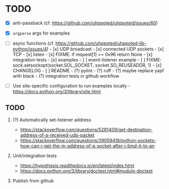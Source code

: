 # TODO

- [x] anti-passback (cf. https://github.com/uhppoted/uhppoted/issues/60)
- [x] `argparse` args for examples

- [ ] async functions (cf. https://github.com/uhppoted/uhppoted-lib-python/issues/4)
      - [x] UDP broadcast
      - [x] connected UDP sockets
      - [x] TCP
      - [x] listen
      - [x] FIXME: if request[1] == 0x96 return None
      - [x] integration tests
      - [x] examples
      - [ ] event-listener example
      - [ ] FIXME: sock.setsockopt(socket.SOL_SOCKET, socket.SO_REUSEADDR, 1)
      - [x] CHANGELOG
      - [ ] README
      - (?) pylint
      - (?) ruff
      - (?) maybe replace yapf with black
      - (?) integration tests in github workflow

- [ ] Use site-specific configuration to run examples locally
      - https://docs.python.org/3/library/site.html

## TODO
1. (?) Automatically set-listener address
   - https://stackoverflow.com/questions/5281409/get-destination-address-of-a-received-udp-packet
   - https://stackoverflow.com/questions/39059418/python-sockets-how-can-i-get-the-ip-address-of-a-socket-after-i-bind-it-to-an

2. Unit/integration tests
      - https://hypothesis.readthedocs.io/en/latest/index.html
      - https://docs.python.org/3/library/doctest.html#module-doctest

3. Publish from github
